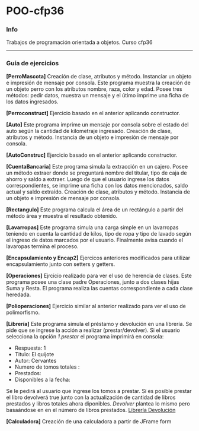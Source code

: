 # POO-cfp36
### Info
Trabajos de programación orientada a objetos. Curso cfp36 

***
### Guía de ejercicios 

**[PerroMascota]**
Creación de clase, atributos y método. Instanciar un objeto e impresión de mensaje por consola. 
Este programa muestra la creación de un objeto perro con los atributos nombre, raza, color y edad. Posee tres métodos: pedir datos, muestra un mensaje y el útimo imprime una ficha de los datos ingresados. 

**[Perroconstruct]**
Ejercicio basado en el anterior aplicando constructor. 


**[Auto]**
Este programa imprime un mensaje por consola sobre el estado del auto según la cantidad de kilometraje ingresado. 
Creación de clase, atributos y método. Instancia de un objeto e impresión de mensaje por consola. 

**[AutoConstruc]**
Ejercicio basado en el anterior aplicando constructor. 


**[CuentaBancaria]**
Este programa simula la extracción en un cajero. Posee un método extraer donde se preguntará nombre del titular, tipo de caja de ahorro y saldo a extraer. 
Luego de que el usuario ingrese los datos correspondientes, se imprime una ficha con los datos mencionados, saldo actual y saldo extraído. 
Creación de clase, atributos y método. Instancia de un objeto e impresión de mensaje por consola. 


**[Rectangulo]** 
Este programa calcula el área de un rectángulo a partir del método área y muestra el resultado obtenido. 



**[Lavarropas]** 
Este programa simula una carga simple en un lavarropas teniendo en cuenta la cantidad de kilos, tipo de ropa y tipo de lavado según el ingreso de datos marcados por el usuario. Finalmente avisa cuando el lavaropas termina el proceso. 


**[Encapsulamiento y Encap2]**
Ejercicos anteriores modificados para utilizar encapsulamiento junto con setters y getters.


**[Operaciones]**
Ejrcicio realizado para ver el uso de herencia de clases. Este programa posee una clase padre Operaciones, junto a dos clases hijas Suma y Resta. 
El programa realiza las cuentas correspondiente a cada clase heredada. 


**[Polioperaciones]**
Ejercicio similar al anterior realizado para ver el uso de polimorfismo. 


**[Librería]**
Este programa simula el préstamo y devolución en una librería. Se pide que se ingrese la acción a realizar (prestar/devolver).
Si el usuario selecciona la opción *1.prestar* el programa imprimirá en consola:
* Respuesta: 1
* Titulo: El quijote
* Autor: Cervantes
* Numero de tomos totales : 
* Prestados: 
* Disponibles a la fecha: 

Se le pedirá al usuario que ingrese los tomos a prestar.
Sí es posible prestar el libro devolverá true junto con la actualización de cantidad de libros prestados y libros totales ahora diponibles. 
*Devolver* plantea lo mismo pero basaándose en en el número de libros prestados. 
[Librería Devolución](https://drive.google.com/file/d/1eu016lEAwjGVPb6ofxhXrkvY8odVQXzz/view?usp=sharing)



**[Calculadora]**
Creación de una calculadora a partir de JFrame form 


